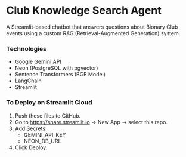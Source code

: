 # Club Knowledge Search Agent

A Streamlit-based chatbot that answers questions about Bionary Club events using a custom RAG (Retrieval-Augmented Generation) system.

### Technologies
- Google Gemini API
- Neon (PostgreSQL with pgvector)
- Sentence Transformers (BGE Model)
- LangChain
- Streamlit

### To Deploy on Streamlit Cloud
1. Push these files to GitHub.
2. Go to https://share.streamlit.io → New App → select this repo.
3. Add Secrets:
   - GEMINI_API_KEY
   - NEON_DB_URL
4. Click Deploy.
